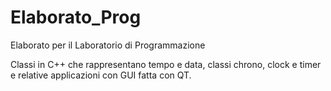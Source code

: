 # Elaborato_Prog
Elaborato per il Laboratorio di Programmazione

Classi in C++ che rappresentano tempo e data, classi chrono, clock e timer e relative applicazioni con GUI fatta con QT.
